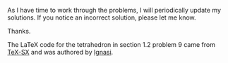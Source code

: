 As I have time to work through the problems, I will periodically update my solutions. 
If you notice an incorrect solution, please let me know.

Thanks.

The LaTeX code for the tetrahedron in section 1.2 problem 9 came from [TeX-SX](http://tex.stackexchange.com/questions/174317/creating-a-labeled-tetrahedron-with-tikzpicture/174424) and was authored by [Ignasi](http://tex.stackexchange.com/users/1952/ignasi).
